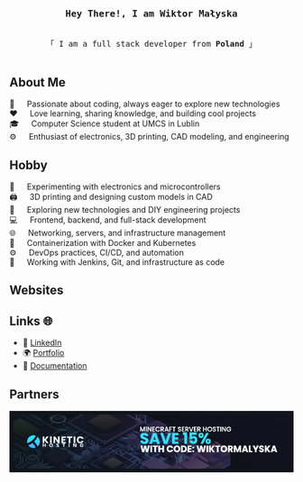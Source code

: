 
<!-- Intro  -->
<h3 align="center">
        <samp> Hey There!, I am Wiktor Małyska
        </samp>
</h3>


<p align="center"> 
  <samp>
    <br>
    「 I am a full stack developer from <b>Poland</b> 」
    <br>
    <br>
  </samp>
</p>

<!-- About Section -->
<h2>About Me</h2>

<p>
  🚀 &emsp; Passionate about coding, always eager to explore new technologies<br>
  ❤️ &emsp; Love learning, sharing knowledge, and building cool projects<br>
  🎓 &emsp; Computer Science student at UMCS in Lublin<br>
  ⚙️ &emsp; Enthusiast of electronics, 3D printing, CAD modeling, and engineering<br>
</p>

<h2>Hobby</h2>

<p>
  🔧 &emsp; Experimenting with electronics and microcontrollers<br>
  🖨️ &emsp; 3D printing and designing custom models in CAD<br>
  🔬 &emsp; Exploring new technologies and DIY engineering projects<br>
  💻 &emsp; Frontend, backend, and full-stack development<br>
  🌐 &emsp; Networking, servers, and infrastructure management<br>
  🐳 &emsp; Containerization with Docker and Kubernetes<br>
  ⚙️ &emsp; DevOps practices, CI/CD, and automation<br>
  🔧 &emsp; Working with Jenkins, Git, and infrastructure as code<br>
</p>

<h2> Websites </h2>

## Links 🌐  

- 🔗 [LinkedIn](https://www.linkedin.com/in/wiktor-ma%C5%82yska-a88b31244/)  
- 🌍 [Portfolio](https://wiktormalyska.ovh/)  
- 📖 [Documentation](https://docusaurus.wiktormalyska.ovh/)  

## Partners
[![](https://github.com/wiktormalyska/wiktormalyska/blob/main/wiktormalyska.png?raw=true)](https://billing.kinetichosting.net/aff.php?aff=566)

